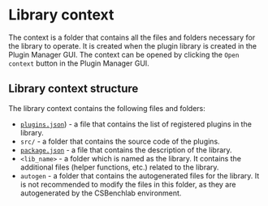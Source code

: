 # Library context

The context is a folder that contains all the files and folders necessary for the library to operate. It is created when the plugin library is created in the Plugin Manager GUI. The context can be opened by clicking the `Open context` button in the Plugin Manager GUI.

## Library context structure
The library context contains the following files and folders:
- [`plugins.json`](./FileSchema.md#pluginsjson)) - a file that contains the list of registered plugins in the library.
- `src/` - a folder that contains the source code of the plugins.
- [`package.json`](./FileSchema.md#packagejson) - a file that contains the description of the library.
- `<lib_name>` - a folder which is named as the library. It contains the additional files (helper functions, etc.) related to the library.
- `autogen` - a folder that contains the autogenerated files for the library. It is not recommended to modify the files in this folder, as they are autogenerated by the CSBenchlab environment.